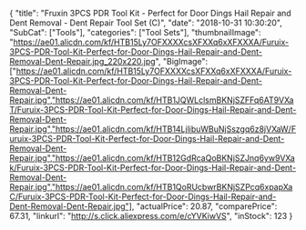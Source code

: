 {
	"title": "Fruxin 3PCS PDR Tool Kit - Perfect for Door Dings Hail Repair and Dent Removal - Dent Repair Tool Set (C)",
	"date": "2018-10-31 10:30:20",
	"SubCat": ["Tools"],
	"categories": ["Tool Sets"],
	"thumbnailImage": "https://ae01.alicdn.com/kf/HTB15Ly7OFXXXXcsXFXXq6xXFXXXA/Furuix-3PCS-PDR-Tool-Kit-Perfect-for-Door-Dings-Hail-Repair-and-Dent-Removal-Dent-Repair.jpg_220x220.jpg",
	"BigImage": ["https://ae01.alicdn.com/kf/HTB15Ly7OFXXXXcsXFXXq6xXFXXXA/Furuix-3PCS-PDR-Tool-Kit-Perfect-for-Door-Dings-Hail-Repair-and-Dent-Removal-Dent-Repair.jpg","https://ae01.alicdn.com/kf/HTB1JQWLclsmBKNjSZFFq6AT9VXaT/Furuix-3PCS-PDR-Tool-Kit-Perfect-for-Door-Dings-Hail-Repair-and-Dent-Removal-Dent-Repair.jpg","https://ae01.alicdn.com/kf/HTB14LjlibuWBuNjSszgq6z8jVXaW/Furuix-3PCS-PDR-Tool-Kit-Perfect-for-Door-Dings-Hail-Repair-and-Dent-Removal-Dent-Repair.jpg","https://ae01.alicdn.com/kf/HTB12GdRcaQoBKNjSZJnq6yw9VXak/Furuix-3PCS-PDR-Tool-Kit-Perfect-for-Door-Dings-Hail-Repair-and-Dent-Removal-Dent-Repair.jpg","https://ae01.alicdn.com/kf/HTB1QoRUcbwrBKNjSZPcq6xpapXaC/Furuix-3PCS-PDR-Tool-Kit-Perfect-for-Door-Dings-Hail-Repair-and-Dent-Removal-Dent-Repair.jpg"],
	"actualPrice": 20.87,
	"comparePrice": 67.31,
	"linkurl": "http://s.click.aliexpress.com/e/cYVKiwVS",
	"inStock": 123
}
